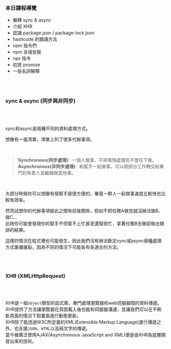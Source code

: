 ### 本日課程導覽
- 解釋 sync & async
- 介紹 XHR
- 認識 package.json / package-lock.json
- hashcode 的閱讀方法
- npm 指令們
- npm 全域安裝
- npx 指令
- 初見 promise
- 一些名詞解釋

<br>
<br>

### sync & async (同步與非同步)

<br>
<br>

sync和async是兩種不同的資料處理方式。

想像有一張清單，清單上列了很多代辦事項。

<br>

>**Synchronous(同步處理)**:&nbsp;&nbsp;一個人做事，不把事情處理完不會往下做。  
>**Asynchronous(非同步處理)**:&nbsp;&nbsp;和幫手一起做事，可以將部分工作轉交給專門的負責人並繼續做其他事。  

<br>

大部分時候你可以想像有個幫手是很方便的，畢竟一群人一起做事速度比較快也比較有效率。  

然而試想你的代辦事項彼此之間有前後關係，假如不把任務A做完就沒辦法做B、做C...  
此時你可能會發現你的幫手不但幫不上忙甚至還幫倒忙，拿著任務B去做卻做出錯誤的結果。  

這樣的情況在程式裡也可能發生，因此我們沒有辦法斷定sync或async兩種處理方式誰優誰裂，因為不同的情況下可能各有各適合的方法。


<br>
<br>

### XHR (XMLHttpRequest)

<br>
<br>

XHR是一組`object`類型的函式庫，專門處理瀏覽器和web伺服器間的資料傳遞。  
XHR提供了方法讓瀏覽器在頁面載入後也能和伺服器溝通，並讓我們可以在不刷新頁面的情況下對畫面進行動態更新。  
XHR除了能透過W3C所定義的XML(Extensible Markup Language)進行傳遞之外，也支援`JSON`、`HTML`以及純文字的傳遞。  
當今被廣泛使用AJAX(Asynchronous JavaScript and XML)便是由XHR為底層開發出來的技術。
